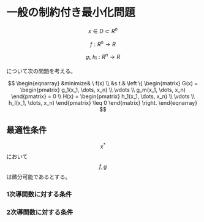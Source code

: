 # 一般の制約付き最小化問題

$$x \in D \subset R^n$$

$$f:R^n \rightarrow R$$

$$g_i,h_i:R^n \rightarrow R$$

について次の問題を考える。

$$
\begin{eqnarray}
&minimize& \ f(x) \\
&s.t.&
\left \{
\begin{matrix}
G(x) =
\begin{pmatrix}
  g_1(x_1, \dots, x_n) \\
  \vdots \\
  g_m(x_1, \dots, x_n)
\end{pmatrix}
= 0 \\
H(x) =
\begin{pmatrix}
  h_1(x_1, \dots, x_n) \\
  \vdots \\
  h_l(x_1, \dots, x_n)
\end{pmatrix}
\leq 0
\end{matrix}
\right.
\end{eqnarray}
$$

## 最適性条件

$$x^* $$ において $$f,g$$ は微分可能であるとする。

### 1次導関数に対する条件

<center>

</center>

### 2次導関数に対する条件



